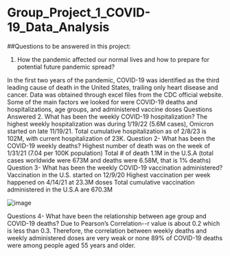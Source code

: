 # Group_Project_1_COVID-19_Data_Analysis

##Questions to be answered in this project:

1. How the pandemic affected our normal lives and how to prepare for potential future pandemic spread?

In the first two years of the pandemic, COVID-19 was identified as the third leading cause of death in the United States, trailing only heart disease and cancer.
Data was obtained through excel files from the CDC official website.
Some of the main factors we looked for were COVID-19 deaths and hospitalizations, age groups, and administered vaccine doses
Questions Answered
2.  What has been the weekly COVID-19 hospitalization?
The highest weekly hospitalization was during 1/19/22 (5.6M cases), Omicron started on late 11/19/21. Total cumulative hospitalization as of 2/8/23 is 102M, with current hospitalization of 23K.
Question 2- What has been the COVID-19 weekly deaths?
Highest number of death was on the week of 1/31/21 (7.04 per 100K population)
Total # of death 1.1M in the U.S.A (total cases worldwide were 673M and deaths were 6.58M, that is 1% deaths)
Question 3- What has been the weekly COVID-19 vaccination administered?
Vaccination in the U.S. started on 12/9/20
Highest vaccination per week happened on 4/14/21 at 23.3M doses
Total cumulative vaccination administered in the U.S.A are 670.3M

![image](https://github.com/esu75/Group_Project_1/assets/118146659/16828a0d-aee7-4cc3-b25e-b9fb9f0cd580)

Questions 4- What have been the relationship between age group and COVID-19 deaths?
Due to Pearson’s Correlation--r value is about 0.2 which is less than 0.3. Therefore, the correlation between weekly deaths and weekly administered doses are very weak or none
89% of COVID-19 deaths were among people aged 55 years and older.



